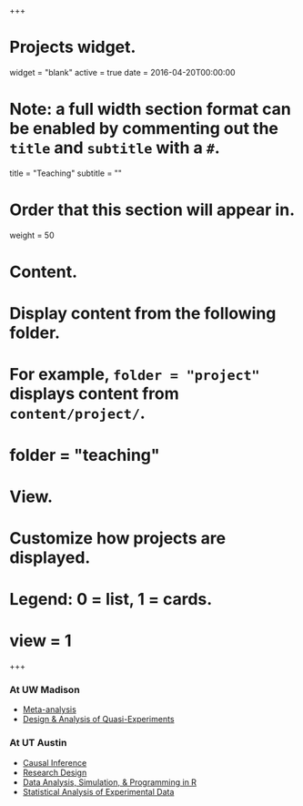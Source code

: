 +++
# Projects widget.
widget = "blank"
active = true
date = 2016-04-20T00:00:00

# Note: a full width section format can be enabled by commenting out the `title` and `subtitle` with a `#`.
title = "Teaching"
subtitle = ""

# Order that this section will appear in.
weight = 50

# Content.
# Display content from the following folder.
# For example, `folder = "project"` displays content from `content/project/`.
# folder = "teaching"

# View.
# Customize how projects are displayed.
# Legend: 0 = list, 1 = cards.
# view = 1

+++

### At UW Madison

- [Meta-analysis](/teaching/Meta-analysis/)
- [Design & Analysis of Quasi-Experiments](/teaching/Quasi-Experimental/)

### At UT Austin

- [Causal Inference](/teaching/Causal-Inference/)
- [Research Design](/teaching/Research-design/)
- [Data Analysis, Simulation, & Programming in R](/teaching/DASPiR/)
- [Statistical Analysis of Experimental Data](/teaching/Experimental-Data/)